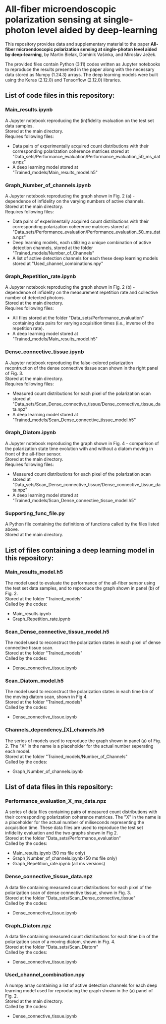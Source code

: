 # All-fiber microendoscopic polarization sensing at single-photon level aided by deep-learning

This repository provides data and supplementary material to the paper **All-fiber microendoscopic polarization sensing at single-photon level aided by deep-learning**, by Martin Bielak, Dominik Vašinka, and Miroslav Ježek.

The provided files contain Python (3.11) codes written as Jupyter notebooks to reproduce the results presented in the paper along with the necessary data stored as Numpy (1.24.3) arrays. The deep learning models were built using the Keras (2.12.0) and Tensorflow (2.12.0) libraries.

## List of code files in this repository:
### Main_results.ipynb
A Jupyter notebook reproducing the (in)fidelity evaluation on the test set data samples. <br>
Stored at the main directory.  <br>
Requires following files:
- Data pairs of experimentally acquired count distributions with their corresponding polarization coherence matrices stored at "Data_sets/Performance_evaluation/Performance_evaluation_50_ms_data.npz"
- A deep learning model stored at "Trained_models/Main_results_model.h5"

### Graph_Number_of_channels.ipynb
A Jupyter notebook reproducing the graph shown in Fig. 2 (a) - dependence of infidelity on the varying numbers of active channels. <br>
Stored at the main directory. <br>
Requires following files:
- Data pairs of experimentally acquired count distributions with their corresponding polarization coherence matrices stored at "Data_sets/Performance_evaluation/Performance_evaluation_50_ms_data.npz"
- Deep learning models, each utilizing a unique combination of active detection channels, stored at the folder "Trained_models/Number_of_Channels"
- A list of active detection channels for each these deep learning models stored at "Used_channel_combinations.npy"

### Graph_Repetition_rate.ipynb
A Jupyter notebook reproducing the graph shown in Fig. 2 (b) - dependence of infidelity on the measurement repetition rate and collective number of detected photons. <br>
Stored at the main directory. <br>
Requires following files:
- All files stored at the folder "Data_sets/Performance_evaluation" containing data pairs for varying acquisition times (i.e., inverse of the repetition rate).
- A deep learning model stored at "Trained_models/Main_results_model.h5"

### Dense_connective_tissue.ipynb
A Jupyter notebook reproducing the false-colored polarization recontruction of the dense connective tissue scan shown in the right panel of Fig. 3. <br>
Stored at the main directory. <br>
Requires following files:
- Measured count distributions for each pixel of the polarization scan stored at "Data_sets/Scan_Dense_connective_tissue/Dense_connective_tissue_data.npz"
- A deep learning model stored at "Trained_models/Scan_Dense_connective_tissue_model.h5"

### Graph_Diatom.ipynb
A Jupyter notebook reproducing the graph shown in Fig. 4 - comparison of the polarization state time evolution with and without a diatom moving in front of the all-fiber sensor. <br>
Stored at the main directory. <br>
Requires following files:
- Measured count distributions for each pixel of the polarization scan stored at "Data_sets/Scan_Dense_connective_tissue/Dense_connective_tissue_data.npz"
- A deep learning model stored at "Trained_models/Scan_Dense_connective_tissue_model.h5"

### Supporting_func_file.py
A Python file containing the definitions of functions called by the files listed above. <br>
Stored at the main directory.


## List of files containing a deep learning model in this repository:
### Main_results_model.h5
The model used to evaluate the performance of the all-fiber sensor using the test set data samples, and to reproduce the graph shown in panel (b) of Fig. 2. <br>
Stored at the folder "Trained_models" <br>
Called by the codes:
- Main_results.ipynb
- Graph_Repetition_rate.ipynb

### Scan_Dense_connective_tissue_model.h5
The model used to reconstruct the polarization states in each pixel of dense connective tissue scan. <br>
Stored at the folder "Trained_models" <br>
Called by the codes:
- Dense_connective_tissue.ipynb

### Scan_Diatom_model.h5
The model used to reconstruct the polarization states in each time bin of the moving diatom scan, shown in Fig 4. <br>
Stored at the folder "Trained_models" <br>
Called by the codes:
- Dense_connective_tissue.ipynb

### Channels_dependency_[X]_channels.h5
The series of models used to reproduce the graph shown in panel (a) of Fig. 2. The "X" in the name is a placeholder for the actual number seperating each model. <br>
Stored at the folder "Trained_models/Number_of_Channels" <br>
Called by the codes:
- Graph_Number_of_channels.ipynb


## List of data files in this repository:
### Performance_evaluation_X_ms_data.npz
A series of data files containing pairs of measured count distributions with their corresponding polarization coherence matrices. The "X" in the name is a placeholder for the actual number of miliseconds representing the acquisition time. These data files are used to reproduce the test set infidelity evaluation and the two graphs shown in Fig 2. <br>
Stored at the folder "Data_sets/Performance_evaluation" <br>
Called by the codes:
- Main_results.ipynb (50 ms file only)
- Graph_Number_of_channels.ipynb (50 ms file only)
- Graph_Repetition_rate.ipynb (all ms versions)

### Dense_connective_tissue_data.npz
A data file containing measured count distributions for each pixel of the polarization scan of dense connective tissue, shown in Fig. 3. <br>
Stored at the folder "Data_sets/Scan_Dense_connective_tissue" <br>
Called by the codes:
- Dense_connective_tissue.ipynb

### Graph_Diatom.npz
A data file containing measured count distributions for each time bin of the polarization scan of a moving diatom, shown in Fig. 4. <br>
Stored at the folder "Data_sets/Scan_Diatom" <br>
Called by the codes:
- Dense_connective_tissue.ipynb

### Used_channel_combination.npy
A numpy array containing a list of active detection channels for each deep learning model used for reproducing the graph shown in the (a) panel of Fig. 2. <br>
Stored at the main directory. <br>
Called by the codes:
- Dense_connective_tissue.ipynb

















